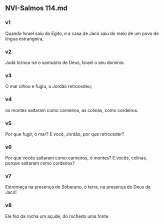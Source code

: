 ## NVI-Salmos 114.md
### v1
 Quando Israel saiu do Egito, e a casa de Jacó saiu do meio de um povo de língua estrangeira,
### v2
 Judá tornou-se o santuário de Deus, Israel o seu domínio.
### v3
 O mar olhou e fugiu, o Jordão retrocedeu;
### v4
 os montes saltaram como carneiros, as colinas, como cordeiros.
### v5
 Por que fugir, ó mar? E você, Jordão, por que retroceder?
### v6
 Por que vocês saltaram como carneiros, ó montes? E vocês, colinas, porque saltaram como cordeiros?
### v7
 Estremeça na presença do Soberano, ó terra, na presença do Deus de Jacó!
### v8
 Ele fez da rocha um açude, do rochedo uma fonte.

